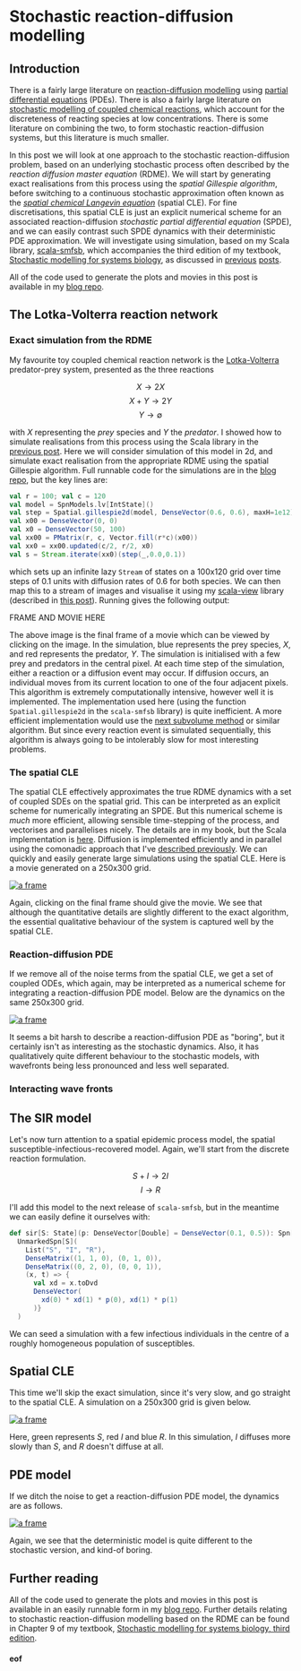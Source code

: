 # Stochastic reaction-diffusion modelling

## Introduction

There is a fairly large literature on [reaction-diffusion modelling](https://en.wikipedia.org/wiki/Reaction%E2%80%93diffusion_system) using [partial differential equations](https://en.wikipedia.org/wiki/Partial_differential_equation) (PDEs). There is also a fairly large literature on [stochastic modelling of coupled chemical reactions](https://en.wikipedia.org/wiki/Gillespie_algorithm), which account for the discreteness of reacting species at low concentrations. There is some literature on combining the two, to form stochastic reaction-diffusion systems, but this literature is much smaller.

In this post we will look at one approach to the stochastic reaction-diffusion problem, based on an underlying stochastic process often described by the *reaction diffusion master equation* (RDME). We will start by generating exact realisations from this process using the *spatial Gillespie algorithm*, before switching to a continuous stochastic approximation often known as the [*spatial chemical Langevin equation*](https://dx.doi.org/10.1186%2Fs12976-015-0001-6) (spatial CLE). For fine discretisations, this spatial CLE is just an explicit numerical scheme for an associated reaction-diffusion *stochastic partial differential equation* (SPDE), and we can easily contrast such SPDE dynamics with their deterministic PDE approximation. We will investigate using simulation, based on my Scala library, [scala-smfsb](https://github.com/darrenjw/scala-smfsb), which accompanies the third edition of my textbook, [Stochastic modelling for systems biology](https://github.com/darrenjw/smfsb), as discussed in [previous](https://darrenjw.wordpress.com/2018/12/19/stochastic-modelling-for-systems-biology-third-edition/) [posts](https://darrenjw.wordpress.com/2019/01/04/the-scala-smfsb-library/).

All of the code used to generate the plots and movies in this post is available in my [blog repo](https://github.com/darrenjw/blog/tree/master/reaction-diffusion).

## The Lotka-Volterra reaction network

### Exact simulation from the RDME

My favourite toy coupled chemical reaction network is the [Lotka-Volterra](https://en.wikipedia.org/wiki/Lotka%E2%80%93Volterra_equations) predator-prey system, presented as the three reactions

$$X \longrightarrow 2X$$
$$X + Y \longrightarrow 2Y$$
$$Y \longrightarrow \emptyset$$

with $X$ representing the *prey* species and $Y$ the *predator*. I showed how to simulate realisations from this process using the Scala library in the [previous post](https://darrenjw.wordpress.com/2019/01/04/the-scala-smfsb-library/). Here we will consider simulation of this model in 2d, and simulate exact realisation from the appropriate RDME using the spatial Gillespie algorithm. Full runnable code for the simulations are in the [blog repo](https://github.com/darrenjw/blog/tree/master/reaction-diffusion), but the key lines are:
```scala
val r = 100; val c = 120
val model = SpnModels.lv[IntState]()
val step = Spatial.gillespie2d(model, DenseVector(0.6, 0.6), maxH=1e12)
val x00 = DenseVector(0, 0)
val x0 = DenseVector(50, 100)
val xx00 = PMatrix(r, c, Vector.fill(r*c)(x00))
val xx0 = xx00.updated(c/2, r/2, x0)
val s = Stream.iterate(xx0)(step(_,0.0,0.1))
```
which sets up an infinite lazy `Stream` of states on a 100x120 grid over time steps of 0.1 units with diffusion rates of 0.6 for both species. We can then map this to a stream of images and visualise it using my [scala-view](https://github.com/darrenjw/scala-view) library (described in [this post](https://darrenjw.wordpress.com/2018/03/01/scala-view-animate-streams-of-images/)). Running gives the following output:

FRAME AND MOVIE HERE

The above image is the final frame of a movie which can be viewed by clicking on the image. In the simulation, blue represents the prey species, $X$, and red represents the predator, $Y$. The simulation is initialised with a few prey and predators in the central pixel. At each time step of the simulation, either a reaction or a diffusion event may occur. If diffusion occurs, an individual moves from its current location to one of the four adjacent pixels. This algorithm is extremely computationally intensive, however well it is implemented. The implementation used here (using the function `Spatial.gillespie2d` in the `scala-smfsb` library) is quite inefficient. A more efficient implementation would use the [next subvolume method](https://ieeexplore.ieee.org/abstract/document/1389215) or similar algorithm. But since every reaction event is simulated sequentially, this algorithm is always going to be intolerably slow for most interesting problems.

### The spatial CLE

The spatial CLE effectively approximates the true RDME dynamics with a set of coupled SDEs on the spatial grid. This can be interpreted as an explicit scheme for numerically integrating an SPDE. But this numerical scheme is *much* more efficient, allowing sensible time-stepping of the process, and vectorises and parallelises nicely. The details are in my book, but the Scala implementation is [here](https://github.com/darrenjw/scala-smfsb/blob/3251b804d447df35a38076a03dfb679e6e09af55/src/main/scala/smfsb/Spatial.scala#L285). Diffusion is implemented efficiently and in parallel using the comonadic approach that I've [described previously](https://darrenjw.wordpress.com/2018/01/22/comonads-for-scientific-and-statistical-computing-in-scala/). We can quickly and easily generate large simulations using the spatial CLE. Here is a movie generated on a 250x300 grid.

[![a frame](lv-cle.png)](lv-cle.mp4)

Again, clicking on the final frame should give the movie. We see that although the quantitative details are slightly different to the exact algorithm, the essential qualitative behaviour of the system is captured well by the spatial CLE.

### Reaction-diffusion PDE

If we remove all of the noise terms from the spatial CLE, we get a set of coupled ODEs, which again, may be interpreted as a numerical scheme for integrating a reaction-diffusion PDE model. Below are the dynamics on the same 250x300 grid.

[![a frame](lv-rre.png)](lv-rre.mp4)

It seems a bit harsh to describe a reaction-diffusion PDE as "boring", but it certainly isn't as interesting as the stochastic dynamics. Also, it has qualitatively quite different behaviour to the stochastic models, with wavefronts being less pronounced and less well separated.

### Interacting wave fronts



## The SIR model

Let's now turn attention to a spatial epidemic process model, the spatial susceptible-infectious-recovered model. Again, we'll start from the discrete reaction formulation.

$$S + I \longrightarrow 2I$$
$$I \longrightarrow R$$

I'll add this model to the next release of `scala-smfsb`, but in the meantime we can easily define it ourselves with:
```scala
def sir[S: State](p: DenseVector[Double] = DenseVector(0.1, 0.5)): Spn[S] =
  UnmarkedSpn[S](
    List("S", "I", "R"),
    DenseMatrix((1, 1, 0), (0, 1, 0)),
    DenseMatrix((0, 2, 0), (0, 0, 1)),
    (x, t) => {
      val xd = x.toDvd
      DenseVector(
        xd(0) * xd(1) * p(0), xd(1) * p(1)
      )}
  )
```
We can seed a simulation with a few infectious individuals in the centre of a roughly homogeneous population of susceptibles.

## Spatial CLE

This time we'll skip the exact simulation, since it's very slow, and go straight to the spatial CLE. A simulation on a 250x300 grid is given below.

[![a frame](sir-cle.png)](sir-cle.mp4)

Here, green represents $S$, red $I$ and blue $R$. In this simulation, $I$ diffuses more slowly than $S$, and $R$ doesn't diffuse at all.

## PDE model

If we ditch the noise to get a reaction-diffusion PDE model, the dynamics are as follows.

[![a frame](sir-rre.png)](sir-rre.mp4)

Again, we see that the deterministic model is quite different to the stochastic version, and kind-of boring.

## Further reading

All of the code used to generate the plots and movies in this post is available in an easily runnable form in my [blog repo](https://github.com/darrenjw/blog/tree/master/reaction-diffusion). Further details relating to stochastic reaction-diffusion modelling based on the RDME can be found in Chapter 9 of my textbook, [Stochastic modelling for systems biology, third edition](https://github.com/darrenjw/smfsb).


#### eof

